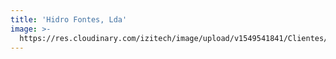 ```yaml
---
title: 'Hidro Fontes, Lda'
image: >-
  https://res.cloudinary.com/izitech/image/upload/v1549541841/Clientes/hidrofontes.svg
---
```


